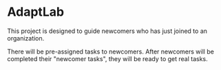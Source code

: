 # AdaptLab
This project is designed to guide newcomers who has just joined to an organization.

There will be pre-assigned tasks to newcomers.
After newcomers will be completed their "newcomer tasks", they will be ready to get real tasks.